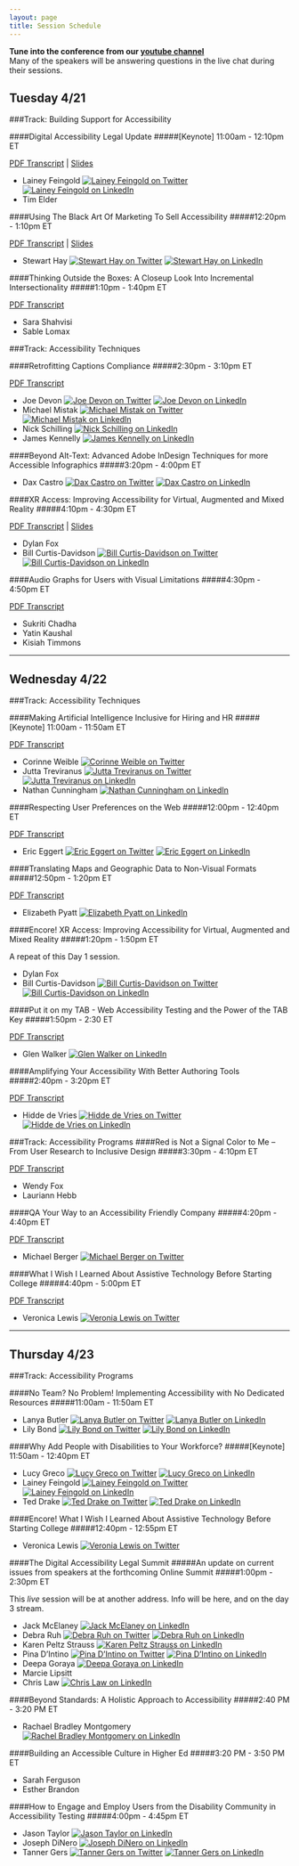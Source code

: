 ```yaml
---
layout: page
title: Session Schedule
---
```

<b>Tune into the conference from our <a href="https://www.youtube.com/watch?v=PHMSJP6WVy0">youtube channel</a> </b><br>
Many of the speakers will be answering questions in the live chat during their sessions.

## Tuesday 4/21
###Track: Building Support for Accessibility


####Digital Accessibility Legal Update
#####[Keynote] 11:00am - 12:10pm ET
<div class="session-info">
	<a href="{{ site.baseurl }}transcripts/day_one/legal_update.pdf" aria-label="PDF Transcript for Digital Accessibility Legal Update">PDF Transcript</a> | <a href="https://www.slideshare.net/lflegal/a-future-date-conference-digital-accessibility-legal-update-42120" aria-label="Digital Accessibility Legal Update Slides">Slides</a>
	<ul class="social">
	<li>Lainey Feingold <a href="https://twitter.com/LFLegal" class="social"><img src="/public/twitter.svg" alt="Lainey Feingold on Twitter"></a> <a href="https://www.linkedin.com/in/laineyfeingold/" class="social"><img src="/public/linked-in.svg" alt="Lainey Feingold on LinkedIn"></a></li>
	<li>Tim Elder</li>
	</ul>

</div>

####Using The Black Art Of Marketing To Sell Accessibility
#####12:20pm - 1:10pm ET
<div class="session-info">
	<a href="{{ site.baseurl }}transcripts/day_one/black_art_of_marketing.pdf" aria-label="PDF Transcript for Using The Black Art Of Marketing To Sell Accessibility">PDF Transcript</a> | <a href="https://www.slideshare.net/Intopia/using-the-black-art-of-marketing-to-sell-accessibility-a-future-date" aria-label="Using The Black Art Of Marketing To Sell Accessibility Slides">Slides</a>
	<ul class="social">
		<li>Stewart Hay <a href="https://twitter.com/OhMyDeity" class="social"><img src="/public/twitter.svg" alt="Stewart Hay on Twitter"></a> <a href="https://www.linkedin.com/in/stewarthay/" class="social"><img src="/public/linked-in.svg" alt="Stewart Hay on LinkedIn"></a></li>
	</ul>

</div>

####Thinking Outside the Boxes: A Closeup Look Into Incremental Intersectionality
#####1:10pm - 1:40pm ET
<div class="session-info">
	<a href="{{ site.baseurl }}transcripts/day_one/thinking_outside_boxes.pdf"  aria-label="PDF Transcript for Thinking Outside the Boxes: A Closeup Look Into Incremental Intersectionality">PDF Transcript</a>
	<ul class="social">
		<li>Sara Shahvisi</li>
		<li>Sable Lomax</li>
	</ul>
</div>

###Track: Accessibility Techniques

####Retrofitting Captions Compliance
#####2:30pm - 3:10pm ET
<div class="session-info">
	<a href="{{ site.baseurl }}transcripts/day_one/retrofitting_caption.pdf"  aria-label="PDF Transcript for Retrofitting Captions Compliance">PDF Transcript</a>
	<ul class="social">
	<li>Joe Devon <a href="https://twitter.com/joedevon" class="social"><img src="/public/twitter.svg" alt="Joe Devon on Twitter"></a> <a href="https://www.linkedin.com/in/joedevon/" class="social"><img src="/public/linked-in.svg" alt="Joe Devon on LinkedIn"></a></li>
	<li>Michael Mistak <a href="https://twitter.com/MichaelMistak" class="social"><img src="/public/twitter.svg" alt="Michael Mistak on Twitter"></a> <a href="https://www.linkedin.com/in/michaelwaltermistak/" class="social"><img src="/public/linked-in.svg" alt="Michael Mistak on LinkedIn"></a></li>
	<li>Nick Schilling <a href="https://www.linkedin.com/in/nicholas-schilling-710b174b/" class="social"><img src="/public/linked-in.svg" alt="Nick Schilling on LinkedIn"></a></li>
	<li>James Kennelly <a href="https://www.linkedin.com/in/jameswilliamkennelly/" class="social"><img src="/public/linked-in.svg" alt="James Kennelly on LinkedIn"></a></li>
	</ul>
</div>

####Beyond Alt-Text: Advanced Adobe InDesign Techniques for more Accessible Infographics
#####3:20pm - 4:00pm ET
<div class="session-info">
	<ul class="social">
		<li>Dax Castro <a href="https://twitter.com/daxjcastro" class="social"><img src="/public/twitter.svg" alt="Dax Castro on Twitter"></a> <a href="https://www.linkedin.com/in/dax-castro-076b4612/" class="social"><img src="/public/linked-in.svg" alt="Dax Castro on LinkedIn"></a></li>
	</ul>
</div>

####XR Access: Improving Accessibility for Virtual, Augmented and Mixed Reality
#####4:10pm - 4:30pm ET
<div class="session-info">
	<a href="{{ site.baseurl }}transcripts/day_one/xr_access.pdf"  aria-label="PDF Transcript for XR Access: Improving Accessibility for Virtual, Augmented and Mixed Reality">PDF Transcript</a> | <a href="https://drive.google.com/open?id=1nPFe608sY2NhkRjEzBRdRKnaJ_uKpRkC" aria-label="XR Access Slides">Slides</a>
	<ul class="social">
		<li>Dylan Fox</li>
		<li>Bill Curtis-Davidson <a href="https://twitter.com/BCurtisDavidson" class="social"><img src="/public/twitter.svg" alt="Bill Curtis-Davidson on Twitter"></a> <a href="https://www.linkedin.com/in/billcurtisdavidson/" class="social"><img src="/public/linked-in.svg" alt="Bill Curtis-Davidson on LinkedIn"></a></li>
	</ul>

</div>

####Audio Graphs for Users with Visual Limitations
#####4:30pm - 4:50pm ET
<div class="session-info">
	<a href="{{ site.baseurl }}transcripts/day_one/audio_graphs.pdf"  aria-label="PDF Transcript for Audio Graphs for Users with Visual Limitations">PDF Transcript</a>
	<ul class="social">
	  <li>Sukriti Chadha</li>
	  <li>Yatin Kaushal</li>
	  <li>Kisiah Timmons</li>
	</ul>

</div>

<hr>

## Wednesday 4/22
###Track: Accessibility Techniques


####Making Artificial Intelligence Inclusive for Hiring and HR
#####[Keynote] 11:00am - 11:50am ET
<div class="session-info">
	<a href="{{ site.baseurl }}transcripts/day_two/ai_hiring.pdf" aria-label="PDF Transcript for Making Artificial Intelligence Inclusive for Hiring and HR">PDF Transcript</a>
	<ul class="social">
		<li>Corinne Weible  <a href="https://www.linkedin.com/in/corinne-weible/" class="social"><img src="/public/linked-in.svg" alt="Corinne Weible on Twitter"></a></li>
		<li>Jutta Treviranus <a href="https://twitter.com/juttatrevira" class="social"><img src="/public/twitter.svg" alt="Jutta Treviranus on Twitter"></a> <a href="https://www.linkedin.com/in/juttatreviranus/" class="social"><img src="/public/linked-in.svg" alt="Jutta Treviranus on LinkedIn"></a></li>
		<li>Nathan Cunningham  <a href="https://www.linkedin.com/in/ndcunningham/" class="social"><img src="/public/linked-in.svg" alt="Nathan Cunningham on LinkedIn"></a></li>
	</ul>
</div>


####Respecting User Preferences on the Web
#####12:00pm - 12:40pm ET
<div class="session-info">
	<a href="{{ site.baseurl }}transcripts/day_two/user_preferences.pdf" aria-label="PDF Transcript for Respecting User Preferences on the Web">PDF Transcript</a>
	<ul class="social">
		<li>Eric Eggert <a href="https://twitter.com/yatil" class="social"><img src="/public/twitter.svg" alt="Eric Eggert on Twitter"></a> <a href="https://www.linkedin.com/in/yatil/" class="social"><img src="/public/linked-in.svg" alt="Eric Eggert on LinkedIn"></a></li>
	</ul>
</div>

####Translating Maps and Geographic Data to Non-Visual Formats
#####12:50pm - 1:20pm ET
<div class="session-info">
	<a href="{{ site.baseurl }}transcripts/day_two/csun_maps.pdf" aria-label="PDF Transcript for Translating Maps and Geographic Data to Non-Visual Formats">PDF Transcript</a>
	<ul class="social">
		<li>Elizabeth Pyatt  <a href="https://www.linkedin.com/in/elizabeth-pyatt-124058156/" class="social"><img src="/public/linked-in.svg" alt="Elizabeth Pyatt on LinkedIn"></a></li>
	</ul>
</div>

####Encore! XR Access: Improving Accessibility for Virtual, Augmented and Mixed Reality
#####1:20pm - 1:50pm ET
<div class="session-info">
	A repeat of this Day 1 session.
	<ul class="social">
		<li>Dylan Fox</li>
		<li>Bill Curtis-Davidson <a href="https://twitter.com/BCurtisDavidson" class="social"><img src="/public/twitter.svg" alt="Bill Curtis-Davidson on Twitter"></a> <a href="https://www.linkedin.com/in/billcurtisdavidson/" class="social"><img src="/public/linked-in.svg" alt="Bill Curtis-Davidson on LinkedIn"></a></li>
	</ul>
</div>

####Put it on my TAB - Web Accessibility Testing and the Power of the TAB Key
#####1:50pm - 2:30 ET
<div class="session-info">
	<a href="{{ site.baseurl }}transcripts/day_two/tab.pdf" aria-label="PDF Transcript for Put it on my TAB - Web Accessibility Testing and the Power of the TAB Key">PDF Transcript</a>
	<ul class="social">
		<li>Glen Walker <a href="https://www.linkedin.com/in/glen-walker/" class="social"><img src="/public/linked-in.svg" alt="Glen Walker on LinkedIn"></a></li>
	</ul>
</div>

####Amplifying Your Accessibility With Better Authoring Tools
#####2:40pm - 3:20pm  ET
<div class="session-info">
	<a href="{{ site.baseurl }}transcripts/day_two/authoring_tools.pdf" aria-label="PDF Transcript for Amplifying Your Accessibility With Better Authoring Tools">PDF Transcript</a>
	<ul class="social">
		<li>Hidde de Vries <a href="https://twitter.com/hdv" class="social"><img src="/public/twitter.svg" alt="Hidde de Vries on Twitter"></a> <a href="https://www.linkedin.com/in/hiddedevries/" class="social"><img src="/public/linked-in.svg" alt="Hidde de Vries on LinkedIn"></a></li>
	</ul>
</div>

###Track: Accessibility Programs
####Red is Not a Signal Color to Me – From User Research to Inclusive Design
#####3:30pm - 4:10pm ET
<div class="session-info">
	<a href="{{ site.baseurl }}transcripts/day_two/red.pdf" aria-label="PDF Transcript for Red is Not a Signal Color to Me – From User Research to Inclusive Design">PDF Transcript</a>
	<ul class="social">
		<li>Wendy Fox</li>
		<li>Lauriann Hebb</li>
	</ul>
</div>

####QA Your Way to an Accessibility Friendly Company
#####4:20pm - 4:40pm ET
<div class="session-info">
	<a href="{{ site.baseurl }}transcripts/day_two/qa_your_way.pdf" aria-label="PDF Transcript for QA Your Way to an Accessibility Friendly Company">PDF Transcript</a>
	<ul class="social">
		<li>Michael Berger <a href="https://twitter.com/bergatron" class="social"><img src="/public/twitter.svg" alt="Michael Berger on Twitter"></a></li>
	</ul>
</div>

####What I Wish I Learned About Assistive Technology Before Starting College
#####4:40pm - 5:00pm ET
<div class="session-info">
	<a href="{{ site.baseurl }}transcripts/day_two/college.pdf" aria-label="PDF Transcript for What I Wish I Learned About Assistive Technology Before Starting College">PDF Transcript</a>
	<ul class="social">
		<li>Veronica Lewis <a href="https://twitter.com/veron4ica" class="social"><img src="/public/twitter.svg" alt="Veronia Lewis on Twitter"></a></li>
	</ul>
</div>


<hr>

## Thursday 4/23
###Track: Accessibility Programs


####No Team? No Problem! Implementing Accessibility with No Dedicated Resources
#####11:00am - 11:50am ET
<div class="session-info">
	<ul class="social">
		<li>Lanya Butler <a href="https://twitter.com/chiefkikio" class="social"><img src="/public/twitter.svg" alt="Lanya Butler on Twitter"></a> <a href="https://www.linkedin.com/in/lanya-butler-19b76259/" class="social"><img src="/public/linked-in.svg" alt="Lanya Butler on LinkedIn"></a></li>
		<li>Lily Bond  <a href="https://twitter.com/lilybbond" class="social"><img src="/public/twitter.svg" alt="Lily Bond on Twitter"></a> <a href="https://www.linkedin.com/in/lilybbond/" class="social"><img src="/public/linked-in.svg" alt="Lily Bond on LinkedIn"></a></li>
	</ul>
</div>


####Why Add People with Disabilities to Your Workforce?
#####[Keynote] 11:50am - 12:40pm ET
<div class="session-info">
	<ul class="social">
		<li>Lucy Greco  <a href="https://twitter.com/accessaces" class="social"><img src="/public/twitter.svg" alt="Lucy Greco on Twitter"></a> <a href="https://www.linkedin.com/in/lucy-greco-968b491/" class="social"><img src="/public/linked-in.svg" alt="Lucy Greco on LinkedIn"></a></li>
		<li>Lainey Feingold <a href="https://twitter.com/LFLegal" class="social"><img src="/public/twitter.svg" alt="Lainey Feingold on Twitter"></a> <a href="https://www.linkedin.com/in/laineyfeingold/" class="social"><img src="/public/linked-in.svg" alt="Lainey Feingold on LinkedIn"></a></li>
		<li>Ted Drake  <a href="https://twitter.com/ted_drake" class="social"><img src="/public/twitter.svg" alt="Ted Drake on Twitter"></a> <a href="https://www.linkedin.com/in/draket/detail/contact-info/" class="social"><img src="/public/linked-in.svg" alt="Ted Drake on LinkedIn"></a></li>
	</ul>
</div>

####Encore! What I Wish I Learned About Assistive Technology Before Starting College
#####12:40pm - 12:55pm ET
<div class="session-info">
	<ul class="social">
		<li>Veronica Lewis <a href="https://twitter.com/veron4ica" class="social"><img src="/public/twitter.svg" alt="Veronia Lewis on Twitter"></a></li>
	</ul>
</div>

####The Digital Accessibility Legal Summit
#####An update on current issues from speakers at the forthcoming Online Summit
#####1:00pm - 2:30pm ET
<p>
This <em>live</em> session will be at another address. Info will be here, and on the
day 3 stream.
</p>
<div class="session-info">
	<ul class="social">
		<li>Jack McElaney <a href="https://www.linkedin.com/in/jackmcelaneya11yinthenews/" class="social"><img src="/public/linked-in.svg" alt="Jack McElaney on LinkedIn"></a></li>
		<li>Debra Ruh <a href="https://twitter.com/debraruh" class="social"><img src="/public/twitter.svg" alt="Debra Ruh on Twitter"></a> <a href="https://www.linkedin.com/in/debraruh/" class="social"><img src="/public/linked-in.svg" alt="Debra Ruh on LinkedIn"></a></li>
		<li>Karen Peltz Strauss <a href="https://www.linkedin.com/in/karenpeltzstrauss/" class="social"><img src="/public/linked-in.svg" alt="Karen Peltz Strauss on LinkedIn"></a></li>
		<li>Pina D’Intino <a href="https://twitter.com/pdintino" class="social"><img src="/public/twitter.svg" alt="Pina D’Intino on Twitter"></a> <a href="https://www.linkedin.com/in/pinadintino/" class="social"><img src="/public/linked-in.svg" alt="Pina D’Intino on LinkedIn"></a></li>
		<li>Deepa Goraya <a href="https://www.linkedin.com/in/deepagoraya/" class="social"><img src="/public/linked-in.svg" alt="Deepa Goraya on LinkedIn"></a></li>
		<li>Marcie Lipsitt</li>
		<li>Chris Law <a href="https://www.linkedin.com/in/chris-m-law/" class="social"><img src="/public/linked-in.svg" alt="Chris Law on LinkedIn"></a></li>
	</ul>
</div>

####Beyond Standards: A Holistic Approach to Accessibility
#####2:40 PM - 3:20 PM ET
<div class="session-info">
	<ul class="social">
	<li>Rachael Bradley Montgomery <a href="https://www.linkedin.com/in/rachael-bradley-montgomery-6847144/" class="social"><img src="/public/linked-in.svg" alt="Rachel Bradley Montgomery on LinkedIn"></a></li>
	</ul>
</div>

####Building an Accessible Culture in Higher Ed
#####3:20 PM - 3:50 PM ET
<div class="session-info">
	<ul class="social">
		<li>Sarah Ferguson</li>
		<li>Esther Brandon</li>
	</ul>
</div>

####How to Engage and Employ Users from the Disability Community in Accessibility Testing
#####4:00pm - 4:45pm ET
<div class="session-info">
	<ul class="social">
		<li>Jason Taylor <a href="https://www.linkedin.com/in/jason-taylor-37279315b/" class="social"><img src="/public/linked-in.svg" alt="Jason Taylor on LinkedIn"></a></li>
		<li>Joseph DiNero <a href="https://www.linkedin.com/in/joe-dinero-b3a31032/" class="social"><img src="/public/linked-in.svg" alt="Joseph DiNero on LinkedIn"></a></li>
		<li>Tanner Gers <a href="https://twitter.com/TannerGers" class="social"><img src="/public/twitter.svg" alt="Tanner Gers on Twitter"></a> <a href="https://www.linkedin.com/in/tannergers/" class="social"><img src="/public/linked-in.svg" alt="Tanner Gers on LinkedIn"></a></li>
	</ul>
</div>
